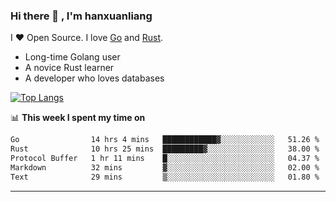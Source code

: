 ### Hi there 👋 , I'm hanxuanliang

<!--
**hanxuanliang/hanxuanliang** is a ✨ _special_ ✨ repository because its `README.md` (this file) appears on your GitHub profile.

Here are some ideas to get you started:

- 🔭 I’m currently working on ...
- 🌱 I’m currently learning ...
- 👯 I’m looking to collaborate on ...
- 🤔 I’m looking for help with ...
- 💬 Ask me about ...
- 📫 How to reach me: ...
- 😄 Pronouns: ...
- ⚡ Fun fact: ...
-->
I ❤ Open Source. I love [Go](https://golang.org) and [Rust](https://www.rust-lang.org/zh-CN/).

* Long-time Golang user
* A novice Rust learner
* A developer who loves databases

[![Top Langs](https://github-readme-stats.vercel.app/api?username=hanxuanliang&show_icons=true&count_private=true&line_height=40)](https://github.com/anuraghazra/github-readme-stats)

📊 **This week I spent my time on**
<!--START_SECTION:waka-->

```txt
Go                14 hrs 4 mins   ████████████▓░░░░░░░░░░░░   51.26 %
Rust              10 hrs 25 mins  █████████▓░░░░░░░░░░░░░░░   38.00 %
Protocol Buffer   1 hr 11 mins    █░░░░░░░░░░░░░░░░░░░░░░░░   04.37 %
Markdown          32 mins         ▓░░░░░░░░░░░░░░░░░░░░░░░░   02.00 %
Text              29 mins         ▒░░░░░░░░░░░░░░░░░░░░░░░░   01.80 %
```

<!--END_SECTION:waka-->

***
